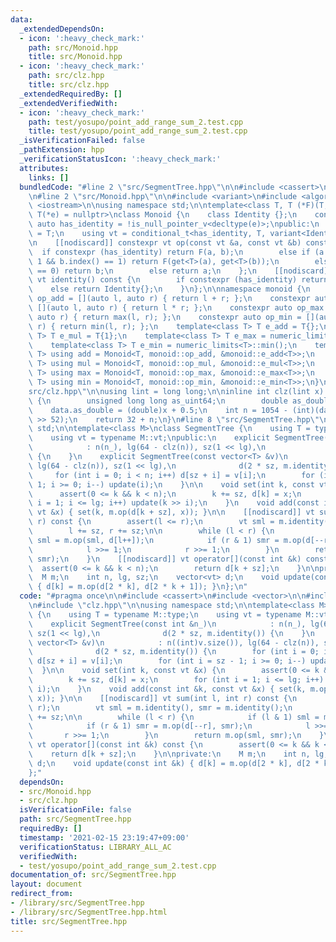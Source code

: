 ```yaml
---
data:
  _extendedDependsOn:
  - icon: ':heavy_check_mark:'
    path: src/Monoid.hpp
    title: src/Monoid.hpp
  - icon: ':heavy_check_mark:'
    path: src/clz.hpp
    title: src/clz.hpp
  _extendedRequiredBy: []
  _extendedVerifiedWith:
  - icon: ':heavy_check_mark:'
    path: test/yosupo/point_add_range_sum_2.test.cpp
    title: test/yosupo/point_add_range_sum_2.test.cpp
  _isVerificationFailed: false
  _pathExtension: hpp
  _verificationStatusIcon: ':heavy_check_mark:'
  attributes:
    links: []
  bundledCode: "#line 2 \"src/SegmentTree.hpp\"\n\n#include <cassert>\n#include <vector>\n\
    \n#line 2 \"src/Monoid.hpp\"\n\n#include <variant>\n#include <algorithm>\n#include\
    \ <iostream>\n\nusing namespace std;\n\ntemplate<class T, T (*F)(T, T), const\
    \ T(*e) = nullptr>\nclass Monoid {\n    class Identity {};\n    constexpr static\
    \ auto has_identity = !is_null_pointer_v<decltype(e)>;\npublic:\n    using type\
    \ = T;\n    using vt = conditional_t<has_identity, T, variant<Identity, T>>;\n\
    \n    [[nodiscard]] constexpr vt op(const vt &a, const vt &b) const {\n      \
    \  if constexpr (has_identity) return F(a, b);\n        else if (a.index() ==\
    \ 1 && b.index() == 1) return F(get<T>(a), get<T>(b));\n        else if (a.index()\
    \ == 0) return b;\n        else return a;\n    };\n    [[nodiscard]] constexpr\
    \ vt identity() const {\n        if constexpr (has_identity) return *e;\n    \
    \    else return Identity{};\n    }\n};\n\nnamespace monoid {\n    constexpr auto\
    \ op_add = [](auto l, auto r) { return l + r; };\n    constexpr auto op_mul =\
    \ [](auto l, auto r) { return l * r; };\n    constexpr auto op_max = [](auto l,\
    \ auto r) { return max(l, r); };\n    constexpr auto op_min = [](auto l, auto\
    \ r) { return min(l, r); };\n    template<class T> T e_add = T{};\n    template<class\
    \ T> T e_mul = T{1};\n    template<class T> T e_max = numeric_limits<T>::max();\n\
    \    template<class T> T e_min = numeric_limits<T>::min();\n    template<class\
    \ T> using add = Monoid<T, monoid::op_add, &monoid::e_add<T>>;\n    template<class\
    \ T> using mul = Monoid<T, monoid::op_mul, &monoid::e_mul<T>>;\n    template<class\
    \ T> using max = Monoid<T, monoid::op_max, &monoid::e_max<T>>;\n    template<class\
    \ T> using min = Monoid<T, monoid::op_min, &monoid::e_min<T>>;\n}\n#line 2 \"\
    src/clz.hpp\"\n\nusing lint = long long;\n\ninline int clz(lint x) {\n    union\
    \ {\n        unsigned long long as_uint64;\n        double as_double;\n    } data{};\n\
    \    data.as_double = (double)x + 0.5;\n    int n = 1054 - (int)(data.as_uint64\
    \ >> 52);\n    return 32 + n;\n}\n#line 8 \"src/SegmentTree.hpp\"\n\nusing namespace\
    \ std;\n\ntemplate<class M>\nclass SegmentTree {\n    using T = typename M::type;\n\
    \    using vt = typename M::vt;\npublic:\n    explicit SegmentTree(const int &n_)\n\
    \            : n(n_), lg(64 - clz(n)), sz(1 << lg),\n              d(2 * sz, m.identity())\
    \ {\n    }\n    explicit SegmentTree(const vector<T> &v)\n            : n((int)v.size()),\
    \ lg(64 - clz(n)), sz(1 << lg),\n              d(2 * sz, m.identity()) {\n   \
    \     for (int i = 0; i < n; i++) d[sz + i] = v[i];\n        for (int i = sz -\
    \ 1; i >= 0; i--) update(i);\n    }\n\n    void set(int k, const vt &x) {\n  \
    \      assert(0 <= k && k < n);\n        k += sz, d[k] = x;\n        for (int\
    \ i = 1; i <= lg; i++) update(k >> i);\n    }\n    void add(const int &k, const\
    \ vt &x) { set(k, m.op(d[k + sz], x)); }\n\n    [[nodiscard]] vt sum(int l, int\
    \ r) const {\n        assert(l <= r);\n        vt sml = m.identity(), smr = m.identity();\n\
    \        l += sz, r += sz;\n\n        while (l < r) {\n            if (l & 1)\
    \ sml = m.op(sml, d[l++]);\n            if (r & 1) smr = m.op(d[--r], smr);\n\
    \            l >>= 1;\n            r >>= 1;\n        }\n        return m.op(sml,\
    \ smr);\n    }\n    [[nodiscard]] vt operator[](const int &k) const {\n      \
    \  assert(0 <= k && k < n);\n        return d[k + sz];\n    }\n\nprivate:\n  \
    \  M m;\n    int n, lg, sz;\n    vector<vt> d;\n    void update(const int &k)\
    \ { d[k] = m.op(d[2 * k], d[2 * k + 1]); }\n};\n"
  code: "#pragma once\n\n#include <cassert>\n#include <vector>\n\n#include \"Monoid.hpp\"\
    \n#include \"clz.hpp\"\n\nusing namespace std;\n\ntemplate<class M>\nclass SegmentTree\
    \ {\n    using T = typename M::type;\n    using vt = typename M::vt;\npublic:\n\
    \    explicit SegmentTree(const int &n_)\n            : n(n_), lg(64 - clz(n)),\
    \ sz(1 << lg),\n              d(2 * sz, m.identity()) {\n    }\n    explicit SegmentTree(const\
    \ vector<T> &v)\n            : n((int)v.size()), lg(64 - clz(n)), sz(1 << lg),\n\
    \              d(2 * sz, m.identity()) {\n        for (int i = 0; i < n; i++)\
    \ d[sz + i] = v[i];\n        for (int i = sz - 1; i >= 0; i--) update(i);\n  \
    \  }\n\n    void set(int k, const vt &x) {\n        assert(0 <= k && k < n);\n\
    \        k += sz, d[k] = x;\n        for (int i = 1; i <= lg; i++) update(k >>\
    \ i);\n    }\n    void add(const int &k, const vt &x) { set(k, m.op(d[k + sz],\
    \ x)); }\n\n    [[nodiscard]] vt sum(int l, int r) const {\n        assert(l <=\
    \ r);\n        vt sml = m.identity(), smr = m.identity();\n        l += sz, r\
    \ += sz;\n\n        while (l < r) {\n            if (l & 1) sml = m.op(sml, d[l++]);\n\
    \            if (r & 1) smr = m.op(d[--r], smr);\n            l >>= 1;\n     \
    \       r >>= 1;\n        }\n        return m.op(sml, smr);\n    }\n    [[nodiscard]]\
    \ vt operator[](const int &k) const {\n        assert(0 <= k && k < n);\n    \
    \    return d[k + sz];\n    }\n\nprivate:\n    M m;\n    int n, lg, sz;\n    vector<vt>\
    \ d;\n    void update(const int &k) { d[k] = m.op(d[2 * k], d[2 * k + 1]); }\n\
    };"
  dependsOn:
  - src/Monoid.hpp
  - src/clz.hpp
  isVerificationFile: false
  path: src/SegmentTree.hpp
  requiredBy: []
  timestamp: '2021-02-15 23:19:47+09:00'
  verificationStatus: LIBRARY_ALL_AC
  verifiedWith:
  - test/yosupo/point_add_range_sum_2.test.cpp
documentation_of: src/SegmentTree.hpp
layout: document
redirect_from:
- /library/src/SegmentTree.hpp
- /library/src/SegmentTree.hpp.html
title: src/SegmentTree.hpp
---
```


